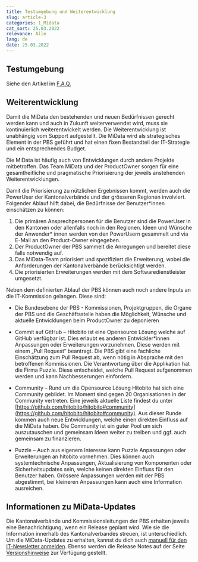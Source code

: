 ```yaml
---
title: Testumgebung und Weiterentwicklung
slug: article-3
categories: 1_Midata
cat_sort: 25.03.2022
relevance: Alle
lang: de
date: 25.03.2022
---
```


## Testumgebung

Siehe den Artikel im [F.A.Q.](https://docu.scout.ch/de/faq)

## Weiterentwicklung

Damit die MiData den bestehenden und neuen Bedürfnissen gerecht werden kann und auch in Zukunft weiterverwendet wird, muss sie kontinuierlich weiterentwickelt werden. Die Weiterentwicklung ist unabhängig vom Support aufgestellt. Die MiData wird als strategisches Element in der PBS geführt und hat einen fixen Bestandteil der IT-Strategie und ein entsprechendes Budget.

Die MiData ist häufig auch von Entwicklungen durch andere Projekte mitbetroffen. Das Team MiData und der ProductOwner sorgen für eine gesamtheitliche und pragmatische Priorisierung der jeweils anstehenden Weiterentwicklungen.

Damit die Priorisierung zu nützlichen Ergebnissen kommt, werden auch die PowerUser der Kantonalverbände und der grösseren Regionen involviert. Folgender Ablauf hilft dabei, die Bedürfnisse der Benutzer\*innen einschätzen zu können:

1.	Die primären Ansprechpersonen für die Benutzer sind die PowerUser in den Kantonen oder allenfalls noch in den Regionen. Ideen und Wünsche der Anwender* innen werden von den PowerUsern gesammelt und via E-Mail an den Product-Owner eingegeben.
2.	Der ProductOwner der PBS sammelt die Anregungen und bereitet diese falls notwendig auf. 
3.	Das MiData-Team priorisiert und spezifiziert die Erweiterung, wobei die Anforderungen der Kantonalverbände berücksichtigt werden.
4.	Die priorisierten Erweiterungen werden mit dem Softwaredienstleister umgesetzt.

Neben dem definierten Ablauf der PBS können auch noch andere Inputs an die IT-Kommission gelangen. Diese sind: 
*	Die Bundesebene der PBS - Kommissionen, Projektgruppen, die Organe der PBS und die Geschäftsstelle haben die Möglichkeit, Wünsche und aktuelle Entwicklungen beim ProductOwner zu deponieren

*	Commit auf GitHub – Hitobito ist eine Opensource Lösung welche auf GitHub verfügbar ist. Dies erlaubt es anderen Entwickler\*innen Anpassungen oder Erweiterungen vorzunehmen. Diese werden mit einem „Pull Request“ beantragt. Die PBS gibt eine fachliche Einschätzung zum Pull Request ab, wenn nötig in Absprache mit den betroffenen Kommissionen. Die Verantwortung über die Applikation hat die Firma Puzzle. Diese entscheidet, welche Pull Request aufgenommen werden und kann Nachbesserungen einfordern. 

*	Community – Rund um die Opensource Lösung Hitobito hat sich eine Community gebildet. Im Moment sind gegen 20 Organisationen in der Community vertreten. Eine jeweils aktuelle Liste findest du unter [https://github.com/hitobito/hitobito#community](https://github.com/hitobito/hitobito#community). Aus dieser Runde kommen auch neue Entwicklungen, welche einen direkten Einfluss auf die MiData haben. Die Community ist ein guter Pool um sich auszutauschen und gemeinsam Ideen weiter zu treiben und ggf. auch gemeinsam zu finanzieren.

*	Puzzle – Auch aus eigenem Interesse kann Puzzle Anpassungen oder Erweiterungen an hitobito vornehmen. Dies können auch systemtechnische Anpassungen, Aktualisierung von Komponenten oder Sicherheitsupdates sein, welche keinen direkten Einfluss für den Benutzer haben. Grössere Anpassungen werden mit der PBS abgestimmt, bei kleineren Anpassungen kann auch eine Information ausreichen. 

## Informationen zu MiData-Updates
Die Kantonalverbände und Kommissionsleitungen der PBS erhalten jeweils eine Benachrichtigung, wenn ein Release geplant wird. Wie sie die Information innerhalb des Kantonalverbandes streuen, ist unterschiedlich. Um die MiData-Updates zu erhalten, kannst du dich auch [manuell für den IT-Newsletter anmelden](https://db.scout.ch/de/groups/2/mailing_lists/1564).
Ebenso werden die Release Notes auf der Seite [Versionshinweise](https://docu.scout.ch/de/versionshinweise) zur Verfügung gestellt. 
